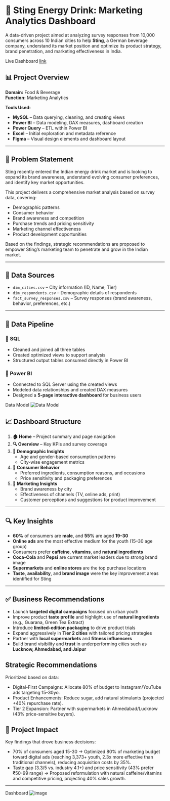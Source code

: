 # 🚀 Sting Energy Drink: Marketing Analytics Dashboard

A data-driven project aimed at analyzing survey responses from 10,000 consumers across 10 Indian cities to help **Sting**, a German beverage company, understand its market position and optimize its product strategy, brand penetration, and marketing effectiveness in India.

Live Dashboard [link](https://app.powerbi.com/view?r=eyJrIjoiNGI5ZWY1ZmQtMGZmYi00NmM4LWIwYTItZTU0MGEzODJmNTQ4IiwidCI6IjZlYTIxZGYzLThhYTctNDk5ZC05N2Y2LWQ1OGQxODA2MTM5MSJ9)

## 📊 Project Overview

**Domain:** Food & Beverage  
**Function:** Marketing Analytics  

**Tools Used:**
- **MySQL** – Data querying, cleaning, and creating views  
- **Power BI** – Data modeling, DAX measures, dashboard creation  
- **Power Query** – ETL within Power BI  
- **Excel** – Initial exploration and metadata reference  
- **Figma** – Visual design elements and dashboard layout

---

## 🧠 Problem Statement

Sting recently entered the Indian energy drink market and is looking to expand its brand awareness, understand evolving consumer preferences, and identify key market opportunities.

This project delivers a comprehensive market analysis based on survey data, covering:
- Demographic patterns  
- Consumer behavior  
- Brand awareness and competition  
- Purchase trends and pricing sensitivity  
- Marketing channel effectiveness  
- Product development opportunities  

Based on the findings, strategic recommendations are proposed to empower Sting’s marketing team to penetrate and grow in the Indian market.

---

## 📁 Data Sources

- `dim_cities.csv` – City information (ID, Name, Tier)  
- `dim_respondents.csv` – Demographic details of respondents  
- `fact_survey_responses.csv` – Survey responses (brand awareness, behavior, preferences, etc.)

---

## 🔧 Data Pipeline

### 🔹 SQL
- Cleaned and joined all three tables  
- Created optimized views to support analysis  
- Structured output tables consumed directly in Power BI  

### 🔹 Power BI
- Connected to SQL Server using the created views  
- Modeled data relationships and created DAX measures  
- Designed a **5-page interactive dashboard** for business users

Data Model ![Data Model](https://github.com/user-attachments/assets/5d3ec032-0668-474c-938e-d82cf3fe6244)


## 📈 Dashboard Structure

1. **🏠 Home** – Project summary and page navigation  
2. **🔍 Overview** – Key KPIs and survey coverage  
3. **👥 Demographic Insights**  
   - Age and gender-based consumption patterns  
   - City-wise engagement metrics  
4. **🛒 Consumer Behavior**  
   - Preferred ingredients, consumption reasons, and occasions  
   - Price sensitivity and packaging preferences  
5. **📣 Marketing Insights**  
   - Brand awareness by city  
   - Effectiveness of channels (TV, online ads, print)  
   - Customer perceptions and suggestions for product improvement

---

## 🔍 Key Insights

- **60%** of consumers are **male**, and **55%** are aged **19–30**  
- **Online ads** are the most effective medium for the youth (15–30 age group)  
- Consumers prefer **caffeine**, **vitamins**, and **natural ingredients**  
- **Coca-Cola** and **Pepsi** are current market leaders due to strong brand image  
- **Supermarkets** and **online stores** are the top purchase locations  
- **Taste**, **availability**, and **brand image** were the key improvement areas identified for Sting

---

## ✅ Business Recommendations

- Launch **targeted digital campaigns** focused on urban youth  
- Improve product **taste profile** and highlight use of **natural ingredients** (e.g., Guarana, Green Tea Extract)  
- Introduce **limited-edition packaging** to drive product trials  
- Expand aggressively in **Tier 2 cities** with tailored pricing strategies  
- Partner with **local supermarkets** and **fitness influencers**  
- Build brand visibility and **trust** in underperforming cities such as **Lucknow, Ahmedabad, and Jaipur**

## Strategic Recommendations
Prioritized based on data:
- Digital-First Campaigns: Allocate 80% of budget to Instagram/YouTube ads targeting 15-30yo.
- Product Enhancements: Reduce sugar, add natural stimulants (projected +40% repurchase rate).
- Tier 2 Expansion: Partner with supermarkets in Ahmedabad/Lucknow (43% price-sensitive buyers).

## 📌 Project Impact
Key findings that drove business decisions:
- 70% of consumers aged 15-30 → Optimized 80% of marketing budget toward digital ads (reaching 3,373+ youth, 2.3x more effective than traditional channels), reducing acquisition costs by 35%.
- Taste gap (3.3/5 vs. industry 4.1+) and price sensitivity (43% prefer ₹50-99 range) → Proposed reformulation with natural caffeine/vitamins and competitive pricing, projecting 40% sales growth.



---
Dashboard ![image](https://github.com/user-attachments/assets/596232f3-1a2f-4c29-84c9-03d3900fb2d1)


